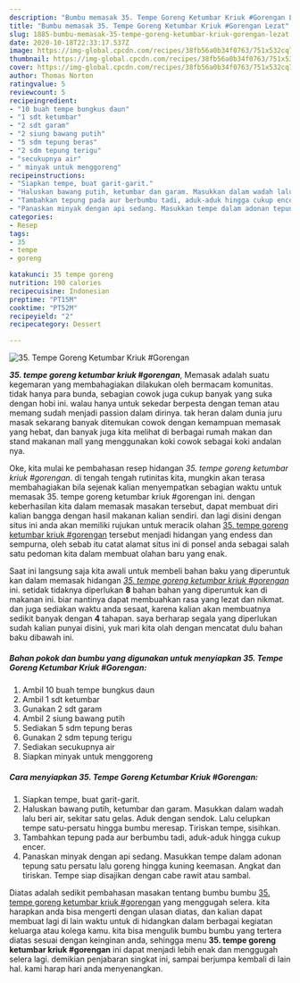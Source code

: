 ```yaml
---
description: "Bumbu memasak 35. Tempe Goreng Ketumbar Kriuk #Gorengan Lezat"
title: "Bumbu memasak 35. Tempe Goreng Ketumbar Kriuk #Gorengan Lezat"
slug: 1885-bumbu-memasak-35-tempe-goreng-ketumbar-kriuk-gorengan-lezat
date: 2020-10-18T22:33:17.537Z
image: https://img-global.cpcdn.com/recipes/38fb56a0b34f0763/751x532cq70/35-tempe-goreng-ketumbar-kriuk-gorengan-foto-resep-utama.jpg
thumbnail: https://img-global.cpcdn.com/recipes/38fb56a0b34f0763/751x532cq70/35-tempe-goreng-ketumbar-kriuk-gorengan-foto-resep-utama.jpg
cover: https://img-global.cpcdn.com/recipes/38fb56a0b34f0763/751x532cq70/35-tempe-goreng-ketumbar-kriuk-gorengan-foto-resep-utama.jpg
author: Thomas Norton
ratingvalue: 5
reviewcount: 5
recipeingredient:
- "10 buah tempe bungkus daun"
- "1 sdt ketumbar"
- "2 sdt garam"
- "2 siung bawang putih"
- "5 sdm tepung beras"
- "2 sdm tepung terigu"
- "secukupnya air"
- " minyak untuk menggoreng"
recipeinstructions:
- "Siapkan tempe, buat garit-garit."
- "Haluskan bawang putih, ketumbar dan garam. Masukkan dalam wadah lalu beri air, sekitar satu gelas. Aduk dengan sendok. Lalu celupkan tempe satu-persatu hingga bumbu meresap. Tiriskan tempe, sisihkan."
- "Tambahkan tepung pada aur berbumbu tadi, aduk-aduk hingga cukup encer."
- "Panaskan minyak dengan api sedang. Masukkan tempe dalam adonan tepung satu persatu lalu goreng hingga kuning keemasan. Angkat dan tiriskan. Tempe siap disajikan dengan cabe rawit atau sambal."
categories:
- Resep
tags:
- 35
- tempe
- goreng

katakunci: 35 tempe goreng 
nutrition: 190 calories
recipecuisine: Indonesian
preptime: "PT15M"
cooktime: "PT52M"
recipeyield: "2"
recipecategory: Dessert

---
```



![35. Tempe Goreng Ketumbar Kriuk #Gorengan](https://img-global.cpcdn.com/recipes/38fb56a0b34f0763/751x532cq70/35-tempe-goreng-ketumbar-kriuk-gorengan-foto-resep-utama.jpg)

<b><i>35. tempe goreng ketumbar kriuk #gorengan</i></b>, Memasak adalah suatu kegemaran yang membahagiakan dilakukan oleh bermacam komunitas. tidak hanya para bunda, sebagian cowok juga cukup banyak yang suka dengan hobi ini. walau hanya untuk sekedar berpesta dengan teman atau memang sudah menjadi passion dalam dirinya. tak heran dalam dunia juru masak sekarang banyak ditemukan cowok dengan kemampuan memasak yang hebat, dan banyak juga kita melihat di berbagai rumah makan dan stand makanan mall yang menggunakan koki cowok sebagai koki andalan nya.



Oke, kita mulai ke pembahasan resep hidangan <i>35. tempe goreng ketumbar kriuk #gorengan</i>. di tengah tengah rutinitas kita, mungkin akan terasa membahagiakan bila sejenak kalian menyempatkan sebagian waktu untuk memasak 35. tempe goreng ketumbar kriuk #gorengan ini. dengan keberhasilan kita dalam memasak masakan tersebut, dapat membuat diri kalian bangga dengan hasil makanan kalian sendiri. dan lagi disini dengan situs ini anda akan memiliki rujukan untuk meracik olahan <u>35. tempe goreng ketumbar kriuk #gorengan</u> tersebut menjadi hidangan yang endess dan sempurna, oleh sebab itu catat alamat situs ini di ponsel anda sebagai salah satu pedoman kita dalam membuat olahan baru yang enak.


Saat ini langsung saja kita awali untuk membeli bahan baku yang diperuntuk kan dalam memasak hidangan <u><i>35. tempe goreng ketumbar kriuk #gorengan</i></u> ini. setidak tidaknya diperlukan <b>8</b> bahan bahan yang diperuntuk kan di makanan ini. biar nantinya dapat membuahkan rasa yang lezat dan nikmat. dan juga sediakan waktu anda sesaat, karena kalian akan membuatnya sedikit banyak dengan <b>4</b> tahapan. saya berharap segala yang diperlukan sudah kalian punyai disini, yuk mari kita olah dengan mencatat dulu bahan baku dibawah ini.

<!--inarticleads1-->

##### Bahan pokok dan bumbu yang digunakan untuk menyiapkan 35. Tempe Goreng Ketumbar Kriuk #Gorengan:

1. Ambil 10 buah tempe bungkus daun
1. Ambil 1 sdt ketumbar
1. Gunakan 2 sdt garam
1. Ambil 2 siung bawang putih
1. Sediakan 5 sdm tepung beras
1. Gunakan 2 sdm tepung terigu
1. Sediakan secukupnya air
1. Siapkan  minyak untuk menggoreng




<!--inarticleads2-->

##### Cara menyiapkan 35. Tempe Goreng Ketumbar Kriuk #Gorengan:

1. Siapkan tempe, buat garit-garit.
1. Haluskan bawang putih, ketumbar dan garam. Masukkan dalam wadah lalu beri air, sekitar satu gelas. Aduk dengan sendok. Lalu celupkan tempe satu-persatu hingga bumbu meresap. Tiriskan tempe, sisihkan.
1. Tambahkan tepung pada aur berbumbu tadi, aduk-aduk hingga cukup encer.
1. Panaskan minyak dengan api sedang. Masukkan tempe dalam adonan tepung satu persatu lalu goreng hingga kuning keemasan. Angkat dan tiriskan. Tempe siap disajikan dengan cabe rawit atau sambal.




Diatas adalah sedikit pembahasan masakan tentang bumbu bumbu <u>35. tempe goreng ketumbar kriuk #gorengan</u> yang menggugah selera. kita harapkan anda bisa mengerti dengan ulasan diatas, dan kalian dapat membuat lagi di lain waktu untuk di hidangkan dalam berbagai kegiatan keluarga atau kolega kamu. kita bisa mengulik bumbu bumbu yang tertera diatas sesuai dengan keinginan anda, sehingga menu <b>35. tempe goreng ketumbar kriuk #gorengan</b> ini dapat menjadi lebih enak dan menggugah selera lagi. demikian penjabaran singkat ini, sampai berjumpa kembali di lain hal. kami harap hari anda menyenangkan.
